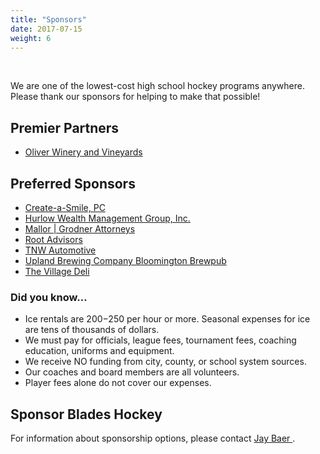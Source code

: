 ```yaml
---
title: "Sponsors"
date: 2017-07-15
weight: 6
---
```


<div class="sponsorcontainer">
  <a id="sponsors-a1" href="#"><img id="sponsors-s1" class="image sponsor"></a>
  <a id="sponsors-a2" href="#"><img id="sponsors-s2" class="image sponsor"></a>
</div>

We are one of the lowest-cost high school hockey programs
anywhere. Please thank our sponsors for helping to make that possible!

Premier Partners
----------------
- [Oliver Winery and Vineyards][oliver]

Preferred Sponsors
------------------
- [Create-a-Smile, PC][smile]
- [Hurlow Wealth Management Group, Inc.][hurlow]
- [Mallor | Grodner Attorneys][mallor]
- [Root Advisors][root]
- [TNW Automotive][tnw]
- [Upland Brewing Company Bloomington Brewpub][upland]
- [The Village Deli][vd]


### Did you know...

- Ice rentals are $200-$250 per hour or more. Seasonal expenses for ice are tens of thousands of dollars.
- We must pay for officials, league fees, tournament fees, coaching education, uniforms and equipment.
- We receive NO funding from city, county, or school system sources.
- Our coaches and board members are all volunteers.
- Player fees alone do not cover our expenses.


Sponsor Blades Hockey
---------------------
For information about sponsorship options,
please contact [Jay Baer <span class="icon fa-envelope-o"></span>][jay].

[jay]: mailto:jbaer@bloomingtonblades.com
[oliver]: https://www.oliverwinery.com/
[smile]: http://createasmilepc.com/
[hurlow]: http://www.hurlowwealth.com/
[mallor]: http://www.lawmg.com/
[tnw]: http://tnwautomotive.net/
[root]: https://root.com/
[upland]: https://www.uplandbeer.com/locations/bloomington-brew-pub/
[vd]: http://www.villagedeli.biz/
